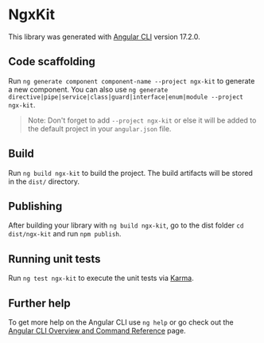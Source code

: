 # NgxKit

This library was generated with [Angular CLI](https://github.com/angular/angular-cli) version 17.2.0.

## Code scaffolding

Run `ng generate component component-name --project ngx-kit` to generate a new component. You can also use `ng generate directive|pipe|service|class|guard|interface|enum|module --project ngx-kit`.
> Note: Don't forget to add `--project ngx-kit` or else it will be added to the default project in your `angular.json` file. 

## Build

Run `ng build ngx-kit` to build the project. The build artifacts will be stored in the `dist/` directory.

## Publishing

After building your library with `ng build ngx-kit`, go to the dist folder `cd dist/ngx-kit` and run `npm publish`.

## Running unit tests

Run `ng test ngx-kit` to execute the unit tests via [Karma](https://karma-runner.github.io).

## Further help

To get more help on the Angular CLI use `ng help` or go check out the [Angular CLI Overview and Command Reference](https://angular.io/cli) page.
